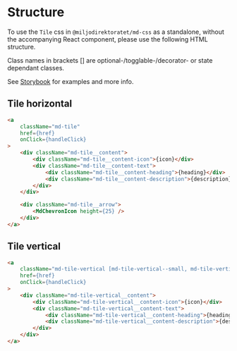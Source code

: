 # Structure

To use the `Tile` css in `@miljodirektoratet/md-css` as a standalone, without the accompanying React component, please use the following HTML structure.

Class names in brackets [] are optional-/togglable-/decorator- or state dependant classes.

See [Storybook](https://miljodir.github.io/md-components) for examples and more info.

## Tile horizontal

```html
<a
    className="md-tile"
    href={href}
    onClick={handleClick}
>
    <div className="md-tile__content">
        <div className="md-tile__content-icon">{icon}</div>
        <div className="md-tile__content-text">
            <div className="md-tile__content-heading">{heading}</div>
            <div className="md-tile__content-description">{description}</div>
        </div>
    </div>

    <div className="md-tile__arrow">
        <MdChevronIcon height={25} />
    </div>
</a>
```

## Tile vertical

```html
<a
    className="md-tile-vertical [md-tile-vertical--small, md-tile-vertical--large]"
    href={href}
    onClick={handleClick}
>
    <div className="md-tile-vertical__content">
        <div className="md-tile-vertical__content-icon">{icon}</div>
        <div className="md-tile-vertical__content-text">
            <div className="md-tile-vertical__content-heading">{heading}</div>
            <div className="md-tile-vertical__content-description">{description}</div>
        </div>
    </div>
</a>
```
